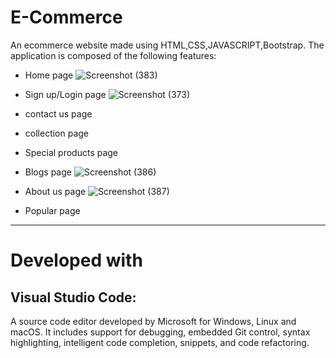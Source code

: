 # E-Commerce
An ecommerce website made using HTML,CSS,JAVASCRIPT,Bootstrap.
The application is composed of the following features:

+ Home page
![Screenshot (383)](https://user-images.githubusercontent.com/74485892/204300371-ed6a58f3-417d-4be6-8937-bc5c27df918c.png)
+ Sign up/Login page
![Screenshot (373)](https://user-images.githubusercontent.com/74485892/204296360-39ec1c30-46cf-44e6-b360-20d78f75aea9.png)
+ contact us page


+ collection page

+ Special products page
+ Blogs page
![Screenshot (386)](https://user-images.githubusercontent.com/74485892/204299983-17e8eeea-2e25-43cf-9c26-528df82b8860.png)
+ About us page
![Screenshot (387)](https://user-images.githubusercontent.com/74485892/204299689-0aea2127-6803-43fc-a637-cc7aec23eef7.png)
+ Popular page

***
# Developed with
## Visual Studio Code:
A source code editor developed by Microsoft for Windows, Linux and macOS. It includes support for debugging, embedded Git control, syntax highlighting, intelligent code completion, snippets, and code refactoring.
